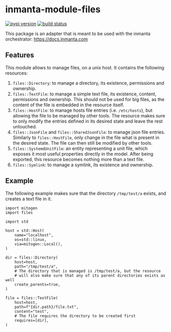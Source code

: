 # inmanta-module-files

[![pypi version](https://img.shields.io/pypi/v/inmanta-module-files.svg)](https://pypi.python.org/pypi/inmanta-module-files/)
[![build status](https://img.shields.io/github/actions/workflow/status/edvgui/inmanta-module-files/continuous-integration.yml)](https://github.com/edvgui/inmanta-module-files/actions)

This package is an adapter that is meant to be used with the inmanta orchestrator: https://docs.inmanta.com

## Features

This module allows to manage files, on a unix host.  It contains the following resources:
1. `files::Directory`: to manage a directory, its existence, permissions and ownership.
2. `files::TextFile`: to manage a simple text file, its existence, content, permissions and ownership.  This should not be used for big files, as the content of the file is embedded in the resource itself.
3. `files::HostFile`: to manage hosts file entries (i.e. `/etc/hosts`), but allowing the file to be managed by other tools.  The resource makes sure to only modify the entries defined in its desired state and leave the rest untouched.
4. `files::JsonFile` and `files::SharedJsonFile`: to manage json file entries.  Similarly to `files::HostFile`, only change in the file what is present in the desired state.  The file can then still be modified by other tools.
5. `files::SystemdUnitFile`: an entity representing a unit file, which exposes it most useful properties directly in the model.  After being exported, this resource becomes nothing more than a text file.
6. `files::Symlink`: to manage a symlink, its existence and ownership.

## Example

The following example makes sure that the directory `/tmp/test/a` exists, and creates a text file in it.
```
import mitogen
import files

import std

host = std::Host(
    name="localhost",
    os=std::linux,
    via=mitogen::Local(),
)

dir = files::Directory(
    host=host,
    path="/tmp/test/a",
    # The directory that is managed is /tmp/test/a, but the resource
    # will also make sure that any of its parent directories exists as well
    create_parents=true,
)

file = files::TextFile(
    host=host,
    path=f"{dir.path}/file.txt",
    content="test",
    # The file requires the directory to be created first
    requires=[dir],
)
```

